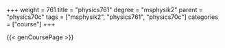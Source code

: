 +++
weight = 761
title = "physics761"
degree = "msphysik2"
parent = "physics70c"
tags = ["msphysik2", "physics761", "physics70c"]
categories = ["course"]
+++

{{< genCoursePage >}}
